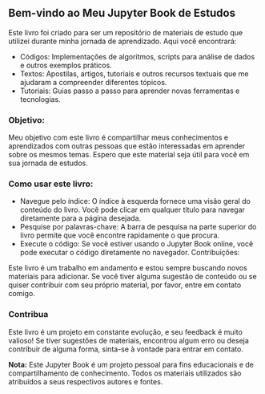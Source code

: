 ## Bem-vindo ao Meu Jupyter Book de Estudos

Este livro foi criado para ser um repositório de materiais de estudo que utilizei durante minha jornada de aprendizado. Aqui você encontrará:

- Códigos: Implementações de algoritmos, scripts para análise de dados e outros exemplos práticos.
- Textos: Apostilas, artigos, tutoriais e outros recursos textuais que me ajudaram a compreender diferentes tópicos.
- Tutoriais: Guias passo a passo para aprender novas ferramentas e tecnologias.

### Objetivo:
Meu objetivo com este livro é compartilhar meus conhecimentos e aprendizados com outras pessoas que estão interessadas em aprender sobre os mesmos temas. Espero que este material seja útil para você em sua jornada de estudos.

### Como usar este livro:
- Navegue pelo índice: O índice à esquerda fornece uma visão geral do conteúdo do livro. Você pode clicar em qualquer título para navegar diretamente para a página desejada.
- Pesquise por palavras-chave: A barra de pesquisa na parte superior do livro permite que você encontre rapidamente o que procura.
- Execute o código: Se você estiver usando o Jupyter Book online, você pode executar o código diretamente no navegador.
Contribuições:

Este livro é um trabalho em andamento e estou sempre buscando novos materiais para adicionar. Se você tiver alguma sugestão de conteúdo ou se quiser contribuir com seu próprio material, por favor, entre em contato comigo.

### Contribua
Este livro é um projeto em constante evolução, e seu feedback é muito valioso! Se tiver sugestões de materiais, encontrou algum erro ou deseja contribuir de alguma forma, sinta-se à vontade para entrar em contato.

**Nota:** Este Jupyter Book é um projeto pessoal para fins educacionais e de compartilhamento de conhecimento. Todos os materiais utilizados são atribuídos a seus respectivos autores e fontes.